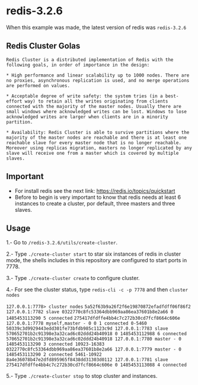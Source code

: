 # redis-3.2.6

When this example was made, the latest version of redis was `redis-3.2.6`

## Redis Cluster Golas

`Redis Cluster is a distributed implementation of Redis with the following goals, in order of importance in the design:`

`* High performance and linear scalability up to 1000 nodes. There are no proxies, asynchronous replication is used, and no merge operations are performed on values. `

`* Acceptable degree of write safety: the system tries (in a best-effort way) to retain all the writes originating from clients connected with the majority of the master nodes. Usually there are small windows where acknowledged writes can be lost. Windows to lose acknowledged writes are larger when clients are in a minority partition.`

`* Availability: Redis Cluster is able to survive partitions where the majority of the master nodes are reachable and there is at least one reachable slave for every master node that is no longer reachable. Moreover using replicas migration, masters no longer replicated by any slave will receive one from a master which is covered by multiple slaves.`

## Important

* For install redis see the next link: https://redis.io/topics/quickstart 
* Before to begin is very important to know that redis needs at least 6 instances to create a cluster, por default, three masters and three slaves.

## Usage

1.- Go to `/redis-3.2.6/utils/create-cluster`.

2.- Type `./create-cluster start` to star six instances of redis in cluster mode, the shells includes in this repository are configured to start ports in 7778.

3.- Type `./create-cluster create` to configure cluster.

4.- For see the cluster status, type `redis-cli -c -p 7778` and then `cluster nodes`

`127.0.0.1:7778> cluster nodes`
`5a52f63b9a26f2f6e19870872efadfdff06f86f2 127.0.0.1:7782 slave 0322770c8fc53364dbb969aa86ea37601b8e2a66 0 1485453113290 5 connected`
`275417dfdffe4bb4c7c272b30cd7fcf8664c606e 127.0.0.1:7778 myself,master - 0 0 1 connected 0-5460`
`50339c3d9929443edd301fe73bfdb985c1123c9d 127.0.0.1:7783 slave 570652701b2c91398e3a32cad6c02ddd24b40918 0 1485453112988 6 connected`
`570652701b2c91398e3a32cad6c02ddd24b40918 127.0.0.1:7780 master - 0 1485453113290 3 connected 10923-16383`
`0322770c8fc53364dbb969aa86ea37601b8e2a66 127.0.0.1:7779 master - 0 1485453113290 2 connected 5461-10922`
`8a4e36078b47e2dfd895965f8438dd31303d0112 127.0.0.1:7781 slave 275417dfdffe4bb4c7c272b30cd7fcf8664c606e 0 1485453113088 4 connected`

5.- Type `./create-cluster stop` to stop cluster and instances.
